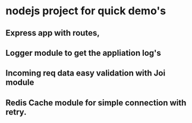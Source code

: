 # nodejs project for quick demo's
## Express app with routes,
## Logger module to get the appliation log's
## Incoming req data easy validation with Joi module
## Redis Cache module for simple connection with retry.